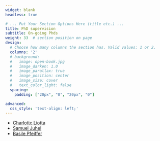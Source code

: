 ```yaml
---
widget: blank
headless: true

# ... Put Your Section Options Here (title etc.) ...
title: PhD supervision
subtitle: On-going Phds
weight: 33  # section position on page
design:
  # Choose how many columns the section has. Valid values: 1 or 2.
  columns: '2'
  # background:
  #   image: open-book.jpg
  #   image_darken: 1.0
  #   image_parallax: true
  #   image_position: center
  #   image_size: cover
  #   text_color_light: false
  spacing:
    padding: ["20px", "0", "20px", "0"]

advanced:
  css_style: 'text-align: left;'
---
```


- [Charlotte Liotta](http://www.centre-cired.fr/fr/charlotte-liotta/)
- [Samuel Juhel](http://www.centre-cired.fr/fr/samuel-juhel/)
- [Basile Pfeiffer](http://www.centre-cired.fr/fr/basile-pfeiffer/)




